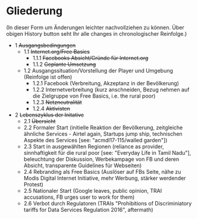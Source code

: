 # Gliederung

(In dieser Form um Änderungen leichter nachvollziehen zu können.
Über obigen History button seht Ihr alle changes in chronologischer Reinfolge.)

- 1 ~~Ausgangsbedingungen~~
  - 1.1 ~~Internet.org/Free Basics~~
    - 1.1.1 ~~Facebooks Absicht/Gründe für Internet.org~~
    - 1.1.2 ~~Geplante Umsetzung~~
  - 1.2 Ausgangssituation/Vorstellung der Player und Umgebung (Reinfolge ist offen)
    - 1.2.1 Facebook (Verbreitung, Akzeptanz in der Bevölkerung)
    - 1.2.2 Internetverbreitung (kurz anschneiden, Bezug nehmen auf die Zielgruppe von Free Basics, i.e. the rural poor)
    - 1.2.3 ~~Netzneutralität~~
    - 1.2.4 ~~Aktivisten~~
- 2 ~~Lebenszyklus der Initative~~
  - 2.1 ~~Übersicht~~
  - 2.2 Formaler Start (initielle Reaktion der Bevölkerung, zeitgleiche ähnliche Services - Airtel again, Startups jump ship, technischen Aspekte des Services [see: "acmdl17-115/walled garden"])
  - 2.3 Start in ausgewählten Regionen (reliance as provider, sinnhaftigkeit für die rural poor [see: "Everyday Life in Tamil Nadu"], beleuchtung der Diskussion, Werbekampage von FB und deren Absicht, transparente Guidelines für Webseiten)
  - 2.4 Rebranding als Free Basics (Auslöser auf FBs Seite, nähe zu Modis Digital Internet Initiative, mehr Werbung, stärker werdender Protest)
  - 2.5 Nationaler Start (Google leaves, public opinion, TRAI accusations, FB urges user to work for them)
  - 2.6 Verbot durch Regulatoren (TRAIs "Prohibitions of Discriminiatory tariffs for Data Services Regulation 2016", aftermath)
